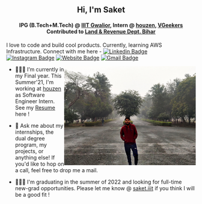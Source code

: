 <!-- ### Hi, I'm Saket! &nbsp;&nbsp;<sup> &#12299;I love to code and build cool products. Currently, learning AWS Infrastructure.</sup> -->

<h2 align="center">Hi, I'm Saket</h2>

<h4 align="center">IPG (B.Tech+M.Tech) @ <a href=https://iiitm.ac.in target="blank">IIIT Gwalior</a>, Intern @ <a href=https://houzen.co.uk target="blank">houzen</a>, <a href=http://vgeekers.com/ target="blank">VGeekers</a> Contributed to <a href=http://biharbhumi.bihar.gov.in/Biharbhumi/ target="blank">Land & Revenue Dept. Bihar</a></h4>

I love to code and build cool products. Currently, learning AWS Infrastructure. Connect with me here - [![Linkedin Badge](https://img.shields.io/badge/-blue?style=flat-square&logo=Linkedin&logoColor=white&link=https://www.linkedin.com/in/saket13/)](https://www.linkedin.com/in/saket13/)
[![Instagram Badge](https://img.shields.io/badge/-e4405f?style=flat-square&logo=Instagram&logoColor=white&link=https://www.instagram.com/saket_saumya/)](https://www.instagram.com/saket_saumya/)
[![Website Badge](https://img.shields.io/badge/-e34f26?style=flat-square&logo=HTML5&logoColor=white&link=https://saketsaumya.info/)](https://saketsaumya.info/)
[![Gmail Badge](https://img.shields.io/badge/-d14836?style=flat-square&logo=Gmail&logoColor=white&link=mailto:mail@saket.iiit@gmail.com)](mailto:mail@saket.iiit@gmail.com)





<p>
  <img src="https://raw.githubusercontent.com/saket13/saket13/master/github.jpg" width="350" align="right">
  
- 👨🏻‍💻 I’m currently in my Final year. This Summer'21, I'm working at <a href=https://houzen.co.uk target="blank">houzen</a> as Software Engineer Intern. See my  <a href='http://bit.ly/saket-cv' target="blank">Resume</a> here !

- 💬 Ask me about my internships, the dual degree program, my projects, or anything else! If you'd like to hop on a call, feel free to drop me a mail.

- 👨🏻‍🎓 I'm graduating in the summer of 2022 and looking for full-time new-grad opportunities. Please let me know @ <a href=mailto:mail@saket.iiit@gmail.com target="blank">saket.iiit</a> if you think I will be a good fit !
</p>

